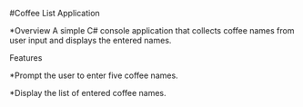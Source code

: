 #Coffee List Application

*Overview
A simple C# console application that collects coffee names from user input and displays the entered names.

Features

 *Prompt the user to enter five coffee names.
 
 *Display the list of entered coffee names.
